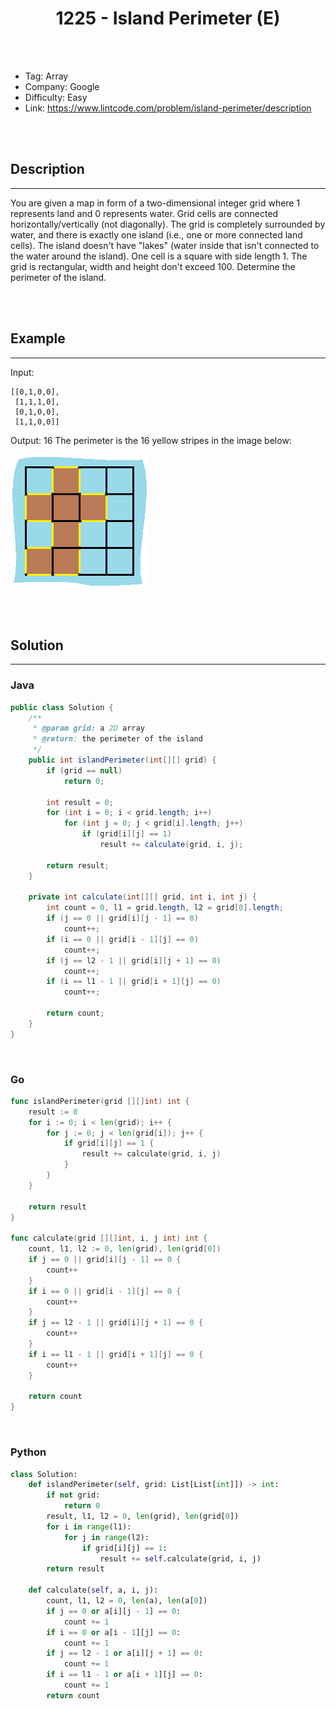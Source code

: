 # <center>1225 - Island Perimeter (E)</center> 



<br></br>

* Tag: Array
* Company: Google
* Difficulty: Easy
* Link: https://www.lintcode.com/problem/island-perimeter/description

<br></br>



## Description
----
You are given a map in form of a two-dimensional integer grid where 1 represents land and 0 represents water. Grid cells are connected horizontally/vertically (not diagonally). The grid is completely surrounded by water, and there is exactly one island (i.e., one or more connected land cells). The island doesn't have "lakes" (water inside that isn't connected to the water around the island). One cell is a square with side length 1. The grid is rectangular, width and height don't exceed 100. Determine the perimeter of the island.

<br></br>



## Example
----
Input:
```
[[0,1,0,0],
 [1,1,1,0],
 [0,1,0,0],
 [1,1,0,0]]
```

Output: 16 The perimeter is the 16 yellow stripes in the image below:

![](./Images/island_perimeter.png)

<br></br>



## Solution
----
### Java
```java
public class Solution {
    /**
     * @param grid: a 2D array
     * @return: the perimeter of the island
     */
    public int islandPerimeter(int[][] grid) {
        if (grid == null)
            return 0;
        
        int result = 0;
        for (int i = 0; i < grid.length; i++)
            for (int j = 0; j < grid[i].length; j++)
                if (grid[i][j] == 1)
                    result += calculate(grid, i, j);
        
        return result;
    }
    
    private int calculate(int[][] grid, int i, int j) {
        int count = 0, l1 = grid.length, l2 = grid[0].length;
        if (j == 0 || grid[i][j - 1] == 0)
            count++;
        if (i == 0 || grid[i - 1][j] == 0)
            count++;
        if (j == l2 - 1 || grid[i][j + 1] == 0)
            count++;
        if (i == l1 - 1 || grid[i + 1][j] == 0)
            count++;
        
        return count;
    }
}
```

<br>


### Go
```go
func islandPerimeter(grid [][]int) int {
    result := 0
    for i := 0; i < len(grid); i++ {
        for j := 0; j < len(grid[i]); j++ {
            if grid[i][j] == 1 {
                result += calculate(grid, i, j)
            }
        }
    }
    
    return result
}

func calculate(grid [][]int, i, j int) int {
    count, l1, l2 := 0, len(grid), len(grid[0])
    if j == 0 || grid[i][j - 1] == 0 {
        count++
    }
    if i == 0 || grid[i - 1][j] == 0 {
        count++
    }
    if j == l2 - 1 || grid[i][j + 1] == 0 {
        count++
    }
    if i == l1 - 1 || grid[i + 1][j] == 0 {
        count++
    }
    
    return count
}
```

<br>


### Python
```python
class Solution:
    def islandPerimeter(self, grid: List[List[int]]) -> int:
        if not grid:
            return 0
        result, l1, l2 = 0, len(grid), len(grid[0])
        for i in range(l1):
            for j in range(l2):
                if grid[i][j] == 1:
                    result += self.calculate(grid, i, j)
        return result
    
    def calculate(self, a, i, j):
        count, l1, l2 = 0, len(a), len(a[0])
        if j == 0 or a[i][j - 1] == 0:
            count += 1
        if i == 0 or a[i - 1][j] == 0:
            count += 1
        if j == l2 - 1 or a[i][j + 1] == 0:
            count += 1
        if i == l1 - 1 or a[i + 1][j] == 0:
            count += 1
        return count
```